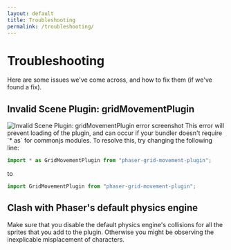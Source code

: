 ```yaml
---
layout: default
title: Troubleshooting
permalink: /troubleshooting/
---
```


# Troubleshooting

Here are some issues we've come across, and how to fix them (if we've found a fix).

## Invalid Scene Plugin: gridMovementPlugin

<img src="../img/PGMPnotFound.png" alt="Invalid Scene Plugin: gridMovementPlugin error screenshot">
This error will prevent loading of the plugin, and can occur if your bundler doesn't require `* as` for commonjs modules. To resolve this, try changing the following line:

```javascript
import * as GridMovementPlugin from "phaser-grid-movement-plugin";
```

to

```javascript
import GridMovementPlugin from "phaser-grid-movement-plugin";
```

## Clash with Phaser's default physics engine

Make sure that you disable the default physics engine's collisions for all the sprites that you add to the plugin. Otherwise you might be observing the inexplicable misplacement of characters.
